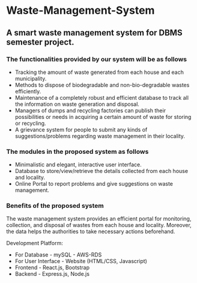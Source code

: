 # Waste-Management-System

## A smart waste management system for DBMS semester project.

### The functionalities provided by our system will be as follows
* Tracking the amount of waste generated from each house and each municipality.
* Methods to dispose of biodegradable and non-bio-degradable wastes efficiently.
* Maintenance of a completely robust and efficient database to track all the information on waste generation and disposal.
* Managers of dumps and recycling factories can publish their possibilities or needs in acquiring a certain amount of waste for storing or recycling.
* A grievance system for people to submit any kinds of suggestions/problems regarding waste management in their locality. 
### The modules in the proposed system as follows
* Minimalistic and elegant, interactive user interface.
* Database to store/view/retrieve the details collected from each house and locality.
* Online Portal to report problems and give suggestions on waste management.

### Benefits of the proposed system
The waste management system provides an efficient portal for monitoring, collection, and disposal of wastes from each house and locality. Moreover, the data helps the authorities to take necessary actions beforehand. 

Development Platform: 
* For Database 		- mySQL - AWS-RDS
* For User Interface	- Website (HTML/CSS, Javascript)
* Frontend			- React.js, Bootstrap
* Backend 			- Express.js, Node.js 
 

